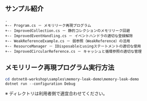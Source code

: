 ## サンプル紹介

```text
.
+-- Program.cs － メモリリーク再現プログラム
+-- ImprovedCollection.cs － 静的コレクションのメモリリーク回避
+-- ImprovedEventHandling.cs － イベントハンドラの適切な登録解除
+-- WeakReferenceExample.cs － 弱参照（WeakReference）の活用
+-- ResourceManager － IDisposableとusingステートメントの適切な使用
+-- ImprovedCircularReference.cs － キャッシュと循環参照の適切な管理
```

## メモリリーク再現プログラム実行方法


```powershell
cd dotnet8-workshop\samples\memory-leak-demo\memory-leak-demo
dotnet run --configuration Debug 
```

※ ディレクトリは利用者側で適宜合わせてください。
